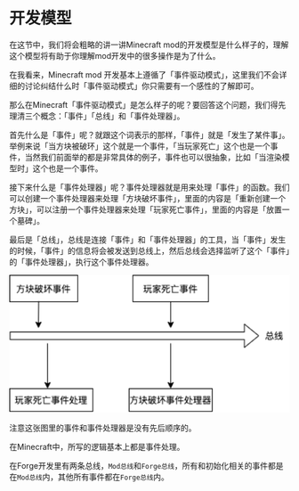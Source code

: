 # 开发模型

在这节中，我们将会粗略的讲一讲Minecraft mod的开发模型是什么样子的，理解这个模型将有助于你理解mod开发中的很多操作是为了什么。

在我看来，Minecraft mod 开发基本上遵循了「事件驱动模式」，这里我们不会详细的讨论纠结什么时「事件驱动模式」你只需要有一个感性的了解即可。

那么在Minecraft「事件驱动模式」是怎么样子的呢？要回答这个问题，我们得先理清三个概念：「事件」「总线」和「事件处理器」。

首先什么是「事件」呢？就跟这个词表示的那样，「事件」就是「发生了某件事」。举例来说「当方块被破环」这个就是一个事件，「当玩家死亡」这个也是一个事件，当然我们前面举的都是非常具体的例子，事件也可以很抽象，比如「当渲染模型时」这个也是一个事件。

接下来什么是「事件处理器」呢？事件处理器就是用来处理「事件」的函数。我们可以创建一个事件处理器来处理「方块破坏事件」，里面的内容是「重新创建一个方块」，可以注册一个事件处理器来处理「玩家死亡事件」，里面的内容是「放置一个墓碑」。

最后是「总线」，总线是连接「事件」和「事件处理器」的工具，当「事件」发生的时候，「事件」的信息将会被发送到总线上，然后总线会选择监听了这个「事件」的「事件处理器」，执行这个事件处理器。

<img src="developmentmodel.assets/Untitled Diagram.png" alt="Untitled Diagram" style="zoom:150%;" />

注意这张图里的事件和事件处理器是没有先后顺序的。

在Minecraft中，所写的逻辑基本上都是事件处理。

在Forge开发里有两条总线，`Mod总线`和`Forge总线`，所有和初始化相关的事件都是在`Mod总线`内，其他所有事件都在`Forge总线`内。